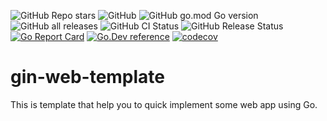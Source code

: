 ![GitHub Repo stars](https://img.shields.io/github/stars/wyy-go/gin-web-template?style=social)
![GitHub](https://img.shields.io/github/license/wyy-go/gin-web-template)
![GitHub go.mod Go version](https://img.shields.io/github/go-mod/go-version/wyy-go/gin-web-template)
![GitHub all releases](https://img.shields.io/github/downloads/wyy-go/gin-web-template/total)
![GitHub CI Status](https://img.shields.io/github/workflow/status/wyy-go/gin-web-template/ci?label=CI)
![GitHub Release Status](https://img.shields.io/github/workflow/status/wyy-go/gin-web-template/Release?label=release)
[![Go Report Card](https://goreportcard.com/badge/github.com/wyy-go/gin-web-template)](https://goreportcard.com/report/github.com/wyy-go/gin-web-template)
[![Go.Dev reference](https://img.shields.io/badge/go.dev-reference-blue?logo=go&logoColor=white)](https://pkg.go.dev/github.com/wyy-go/gin-web-template?tab=doc)
[![codecov](https://codecov.io/gh/wyy-go/gin-web-template/branch/main/graph/badge.svg)](https://codecov.io/gh/wyy-go/gin-web-template)

# gin-web-template
This is template that help you to quick implement some web app using Go.